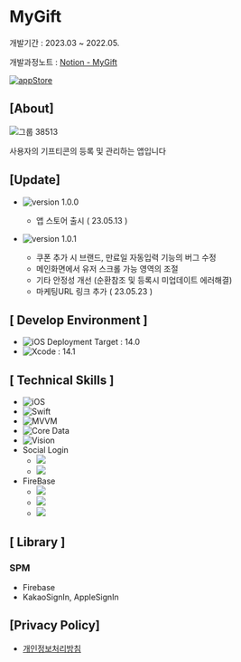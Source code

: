 # MyGift

개발기간 : 2023.03 ~ 2022.05. 

개발과정노트 : [Notion - MyGift](https://glossy-modem-fe7.notion.site/Gift-Wallet-53d4eb1058854bac97d034ee1a71abc9)

[![appStore](https://user-images.githubusercontent.com/50910456/173174832-7d395623-ceb3-4796-b718-22e550af6934.svg)](https://apps.apple.com/kr/app/mygift/id6448777213)

## [About]

![그룹 38513](https://hackmd.io/_uploads/rJVlTezB2.png)

사용자의 기프티콘의 등록 및 관리하는 앱입니다


## [Update]

- ![version 1.0.0](https://img.shields.io/badge/version-1.0.0-yellow) 
    - 앱 스토어 출시 ( 23.05.13 )
  
- ![version 1.0.1](https://img.shields.io/badge/version-1.0.1-yellow) 
    - 쿠폰 추가 시 브랜드, 만료일 자동입력 기능의 버그 수정
    - 메인화면에서 유저 스크롤 가능 영역의 조절
    - 기타 안정성 개선 (순환참조 및 등록시 미업데이트 에러해결)
    - 마케팅URL 링크 추가 ( 23.05.23 )

## [ Develop Environment ]

- ![iOS Deployment Target : 14.0](https://img.shields.io/badge/iOS%20Deployment%20Target-%2014.0-green)
- ![Xcode : 14.1](https://img.shields.io/badge/Xcode-14.1-brightgreen)

## [ Technical Skills ]

- ![iOS](https://img.shields.io/badge/-iOS-lightgrey)
- ![Swift](https://img.shields.io/badge/-Swift-orange)
- ![MVVM](https://img.shields.io/badge/Architecture-MVVM-red)
- ![Core Data](https://img.shields.io/badge/LocalDB-CoreData-blue)
- ![Vision](https://img.shields.io/badge/Framework-Vision-lightgrey)
- Social Login
    - ![](https://img.shields.io/badge/Kakao-Login-yellow)
    - ![](https://img.shields.io/badge/Apple-Login-lightgrey)
- FireBase
    - ![](https://img.shields.io/badge/firebase-Auth-green)
    - ![](https://img.shields.io/badge/firebase-Store-brightgreen)
    - ![](https://img.shields.io/badge/firebase-Storage-yellowgreen)


## [ Library ]

### SPM

- Firebase
- KakaoSignIn, AppleSignIn

## [Privacy Policy]
- [개인정보처리방침](https://velog.io/@wooong/%EA%B0%9C%EC%9D%B8%EC%A0%95%EB%B3%B4%EC%B2%98%EB%A6%AC%EB%B0%A9%EC%B9%A8)
